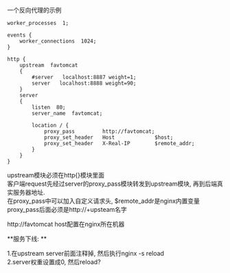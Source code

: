
一个反向代理的示例
```
worker_processes  1;

events {
    worker_connections  1024;
}

http {
    upstream  favtomcat
    {
        #server   localhost:8887 weight=1;
        server   localhost:8888 weight=90;
    }
    server
    {
        listen  80;
        server_name  favtomcat;
 
        location / {
            proxy_pass         http://favtomcat;
            proxy_set_header   Host             $host;
            proxy_set_header   X-Real-IP        $remote_addr;
        }
    } 
}
```


upstream模块必须在http{}模块里面  
客户端request先经过server的proxy_pass模块转发到upstream模块, 再到后端真实服务器地址.  
在proxy_pass中可以加入自定义请求头, $remote_addr是nginx内置变量  
proxy_pass后面必须是http://+upsteam名字  

http://favtomcat host配置在nginx所在机器 

**服务下线: **

1.在upstream server前面注释掉, 然后执行nginx -s reload  
2.server权重设置成0, 然后reload?

